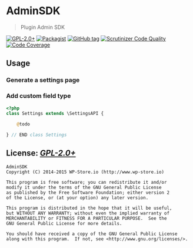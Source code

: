 # AdminSDK
> Plugin Admin SDK

[![GPL-2.0+](http://img.shields.io/badge/license-GPL--2.0%2B-green.svg)](http://www.gnu.org/licenses/gpl-2.0.html)
[![Packagist](https://img.shields.io/packagist/v/WPStore/AdminSDK.svg)](https://packagist.org/packages/WPStore/AdminSDK)
[![GitHub tag](https://img.shields.io/github/tag/WPStore/AdminSDK.svg)](https://github.com/WPStore/AdminSDK/releases)
[![Scrutinizer Code Quality](https://scrutinizer-ci.com/g/WPStore/AdminSDK/badges/quality-score.png?b=develop)](https://scrutinizer-ci.com/g/WPStore/AdminSDK/?branch=develop)
[![Code Coverage](https://scrutinizer-ci.com/g/WPStore/AdminSDK/badges/coverage.png?b=develop)](https://scrutinizer-ci.com/g/WPStore/AdminSDK/?branch=develop)

## Usage

### Generate a settings page

### Add custom field type

```php
<?php
class Settings extends \SettingsAPI {

	@todo

} // END class Settings

```

## License: _[GPL-2.0+](http://www.gnu.org/licenses/gpl-2.0.html)_

    AdminSDK
    Copyright (C) 2014-2015 WP-Store.io (http://www.wp-store.io)

    This program is free software; you can redistribute it and/or
	modify it under the terms of the GNU General Public License
	as published by the Free Software Foundation; either version 2
	of the License, or (at your option) any later version.

	This program is distributed in the hope that it will be useful,
	but WITHOUT ANY WARRANTY; without even the implied warranty of
	MERCHANTABILITY or FITNESS FOR A PARTICULAR PURPOSE.  See the
	GNU General Public License for more details.

	You should have received a copy of the GNU General Public License
	along with this program.  If not, see <http://www.gnu.org/licenses/>.
